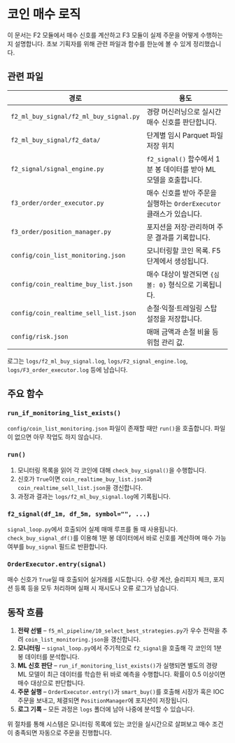 # 코인 매수 로직

이 문서는 F2 모듈에서 매수 신호를 계산하고 F3 모듈이 실제 주문을
어떻게 수행하는지 설명합니다. 초보 기획자를 위해 관련 파일과
함수를 한눈에 볼 수 있게 정리했습니다.

## 관련 파일

| 경로 | 용도 |
| --- | --- |
| `f2_ml_buy_signal/f2_ml_buy_signal.py` | 경량 머신러닝으로 실시간 매수 신호를 판단합니다. |
| `f2_ml_buy_signal/f2_data/` | 단계별 임시 Parquet 파일 저장 위치 |
| `f2_signal/signal_engine.py` | `f2_signal()` 함수에서 1분 봉 데이터를 받아 ML 모델을 호출합니다. |
| `f3_order/order_executor.py` | 매수 신호를 받아 주문을 실행하는 `OrderExecutor` 클래스가 있습니다. |
| `f3_order/position_manager.py` | 포지션을 저장·관리하며 주문 결과를 기록합니다. |
| `config/coin_list_monitoring.json` | 모니터링할 코인 목록. F5 단계에서 생성됩니다. |
| `config/coin_realtime_buy_list.json` | 매수 대상이 발견되면 `{심볼: 0}` 형식으로 기록됩니다. |
| `config/coin_realtime_sell_list.json` | 손절·익절·트레일링 스탑 설정을 저장합니다. |
| `config/risk.json` | 매매 금액과 손절 비율 등 위험 관리 값. |

로그는 `logs/f2_ml_buy_signal.log`, `logs/F2_signal_engine.log`,
`logs/F3_order_executor.log` 등에 남습니다.

## 주요 함수

### `run_if_monitoring_list_exists()`
`config/coin_list_monitoring.json` 파일이 존재할 때만 `run()`을 호출합니다.
파일이 없으면 아무 작업도 하지 않습니다.

### `run()`
1. 모니터링 목록을 읽어 각 코인에 대해 `check_buy_signal()`을 수행합니다.
2. 신호가 `True`이면 `coin_realtime_buy_list.json`과
   `coin_realtime_sell_list.json`을 갱신합니다.
3. 과정과 결과는 `logs/f2_ml_buy_signal.log`에 기록됩니다.

### `f2_signal(df_1m, df_5m, symbol="", ...)`
`signal_loop.py`에서 호출되어 실제 매매 루프를 돌 때 사용됩니다.
`check_buy_signal_df()`를 이용해 1분 봉 데이터에서 바로 신호를 계산하며
매수 가능 여부를 `buy_signal` 필드로 반환합니다.

### `OrderExecutor.entry(signal)`
매수 신호가 `True`일 때 호출되어 실거래를 시도합니다.
수량 계산, 슬리피지 체크, 포지션 등록 등을 모두 처리하며
실패 시 재시도나 오류 로그가 남습니다.

## 동작 흐름

1. **전략 선별** – `f5_ml_pipeline/10_select_best_strategies.py`가
   우수 전략을 추려 `coin_list_monitoring.json`을 갱신합니다.
2. **모니터링** – `signal_loop.py`에서 주기적으로 `f2_signal`을 호출해
   각 코인의 1분 봉 데이터를 분석합니다.
3. **ML 신호 판단** – `run_if_monitoring_list_exists()`가 실행되면
   별도의 경량 ML 모델이 최근 데이터를 학습한 뒤 바로 예측을 수행합니다.
   확률이 0.5 이상이면 매수 대상으로 판단합니다.
4. **주문 실행** – `OrderExecutor.entry()`가 `smart_buy()`를 호출해
   시장가 혹은 IOC 주문을 보내고, 체결되면 `PositionManager`에
   포지션이 저장됩니다.
5. **로그 기록** – 모든 과정은 `logs` 폴더에 남아 나중에 분석할 수 있습니다.

위 절차를 통해 시스템은 모니터링 목록에 있는 코인을 실시간으로 살펴보고
매수 조건이 충족되면 자동으로 주문을 진행합니다.
